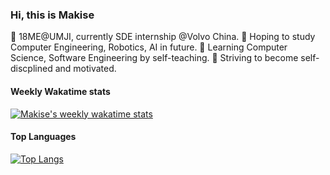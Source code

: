 ### Hi, this is Makise

🏫 18ME@UMJI, currently SDE internship @Volvo China.
📖 Hoping to study Computer Engineering, Robotics, AI in future.
🚀 Learning Computer Science, Software Engineering by self-teaching.
🤔 Striving to become self-discplined and motivated.

#### Weekly Wakatime stats

[![Makise's weekly wakatime stats](https://github-readme-stats.vercel.app/api/wakatime?username=MakiseJiang&&layout=compact)](https://github.com/anuraghazra/github-readme-stats)

#### Top Languages

[![Top Langs](https://github-readme-stats.vercel.app/api/top-langs/?username=MakiseJiang&&layout=compact)](https://github.com/anuraghazra/github-readme-stats)
